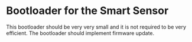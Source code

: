 # Bootloader for the Smart Sensor
This bootloader should be very very small and it is not required to be very efficient. The bootloader
should implement firmware update.
